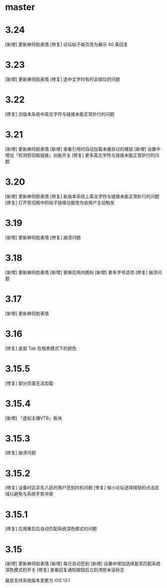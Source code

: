 # master

# 3.24

[新增] 更新麻将脸表情
[修复] 论坛帖子每页改为展示 40 条回复

# 3.23

[新增] 更新麻将脸表情
[修复] 选中文字时有时会错位的问题

# 3.22

[修复] 旧版本系统中英文字符与链接未能正常折行的问题

# 3.21

[新增] 更新麻将脸表情
[新增] 查看引用时自动加载未缓存过的楼层
[新增] 设置中增加「检测剪切板链接」功能开关
[修复] 更多英文字符与链接未能正常折行的问题

# 3.20

[新增] 更新麻将脸表情
[修复] 新版本系统上英文字符与链接未能正常折行的问题
[修复] 打开剪切板中的帖子链接功能改为由用户主动触发

# 3.19

[新增] 更新麻将脸表情
[修复] 崩溃问题

# 3.18

[新增] 更新麻将脸表情
[新增] 更换应用内图标
[新增] 更多字号选项
[修复] 崩溃问题

# 3.17

[新增] 更新麻将脸表情

# 3.16

[修复] 底部 Tab 在暗黑模式下的颜色

# 3.15.5

[修复] 部分页面无法加载

# 3.15.4

[新增] 「虚拟主播VTB」板块

# 3.15.3

[修复] 崩溃问题

# 3.15.2

[修复] 设备时区非东八区的用户签到时机问题
[修复] 缩小论坛选择按钮的点击区域以避免与系统手势冲突

# 3.15.1

[修复] 应用重启后自动匹配系统深色模式的问题

# 3.15

[新增] 更新麻将脸表情
[新增] 每日自动签到
[新增] 设置中增加选择是否匹配系统深色模式的开关
[修复] 查看回复通知按钮后立刻清除未读标志

最低支持系统版本变更为 iOS 13.1
